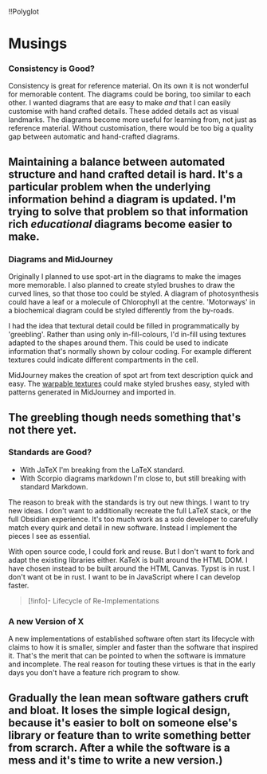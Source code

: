 !!Polyglot
# Musings


### Consistency is Good?
Consistency is great for reference material. On its own it is not wonderful for memorable content. The diagrams could be boring, too similar to each other. I wanted diagrams that are easy to make *and* that I can easily customise with hand crafted details. These added details act as visual landmarks. The diagrams become more useful for learning from, not just as reference material. Without customisation, there would be too big a quality gap between automatic and hand-crafted diagrams.  

Maintaining a balance between automated structure and hand crafted detail is hard. It's a particular problem when the underlying information behind a diagram is updated. I'm trying to solve that problem so that information rich *educational* diagrams become easier to make.
----
### Diagrams and MidJourney
Originally I planned to use spot-art in the diagrams to make the images more memorable. I also planned to create styled brushes to draw the curved lines, so that those too could be styled. A diagram of photosynthesis could have a leaf or a molecule of Chlorophyll at the centre. 'Motorways' in a biochemical diagram could be styled differently from the by-roads.

I had the idea that textural detail could be filled in programmatically by 'greebling'. Rather than using only in-fill-colours, I'd in-fill using textures adapted to the shapes around them. This could be used to indicate information that's normally shown by colour coding. For example different textures could indicate different compartments in the cell. 

MidJourney makes the creation of spot art from text description quick and easy. The [warpable textures](wip4) could make styled brushes easy, styled with patterns generated in MidJourney and imported in. 

The greebling though needs something that's not there yet.
----
### Standards are Good?
* With JaTeX I'm breaking from the LaTeX standard. 
* With Scorpio diagrams markdown I'm close to, but still breaking with standard Markdown.

The reason to break with the standards is try out new things. I want to try new ideas. I don't want to additionally recreate the full LaTeX stack, or the full Obsidian experience. It's too much work as a solo developer to carefully match every quirk and detail in new software. Instead I implement the pieces I see as essential.

With open source code, I could fork and reuse. But I don't want to fork and adapt the existing libraries either. KaTeX is built around the HTML DOM. I have chosen instead to be built around the HTML Canvas. Typst is in rust. I don't want ot be in rust. I want to be in JavaScript where I can develop faster.

> [!info]- Lifecycle of Re-Implementations

### A new Version of X
A new implementations of established software often start its lifecycle with claims to how it is smaller, simpler and faster than the software that inspired it. That's the merit that can be pointed to when the software is immature and incomplete. The real reason for touting these virtues is that in the early days you don't have a feature rich program to show.

Gradually the lean mean software gathers cruft and bloat. It loses the simple logical design, because it's easier to bolt on someone else's library or feature than to write something better from scrarch. After a while the software is a mess and it's time to write a new version.)
----
